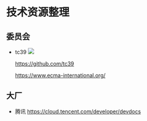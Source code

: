 # 技术资源整理

## 委员会

- tc39
  ![](https://avatars1.githubusercontent.com/u/1725583?s=200&v=4)

  https://github.com/tc39

  https://www.ecma-international.org/

## 大厂

- 腾讯
  https://cloud.tencent.com/developer/devdocs

